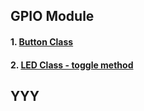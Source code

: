 ## GPIO Module
#### 1. [Button Class](lesson02-01.md)
#### 2. [LED Class - toggle method](lesson02-02.md)
## YYY
